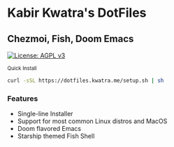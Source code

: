 # Kabir Kwatra's DotFiles

## Chezmoi, Fish, Doom Emacs

[![License: AGPL v3](https://img.shields.io/badge/License-AGPL%20v3-blue.svg)](https://www.gnu.org/licenses/agpl-3.0)

<small>Quick Install</small>

``` sh
curl -sSL https://dotfiles.kwatra.me/setup.sh | sh
```

### Features
- Single-line Installer
- Support for most common Linux distros and MacOS
- Doom flavored Emacs
- Starship themed Fish Shell

